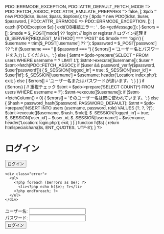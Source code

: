 <?php
// i.php（修正後）
$dsn = 'mysql:host=localhost;dbname=tb270594db;charset=utf8mb4';
$user = 'tb-270594';
$pass = 'w6fETMAwuw';
$options = [
  PDO::ATTR_ERRMODE            => PDO::ERRMODE_EXCEPTION,
  PDO::ATTR_DEFAULT_FETCH_MODE => PDO::FETCH_ASSOC,
  PDO::ATTR_EMULATE_PREPARES   => false,
];
$pdo = new PDO($dsn, $user, $pass, $options);
try {
    $pdo = new PDO($dsn, $user, $password, [
        PDO::ATTR_ERRMODE => PDO::ERRMODE_EXCEPTION,
    ]);
} catch (PDOException $e) {
    exit('DB接続エラー: ' . $e->getMessage());
}

$errors = [];
$mode   = $_POST['mode'] ?? 'login'; // login or register

// ログイン処理
if ($_SERVER['REQUEST_METHOD'] === 'POST' && $mode === 'login') {
    $username = trim($_POST['username'] ?? '');
    $password = $_POST['password'] ?? '';

    if ($username === '' || $password === '') {
        $errors[] = 'ユーザー名とパスワードを入力してください。';
    } else {
        $stmt = $pdo->prepare('SELECT * FROM users WHERE username = ? LIMIT 1');
        $stmt->execute([$username]);
        $user = $stmt->fetch(PDO::FETCH_ASSOC);

        if ($user && password_verify($password, $user['password'])) {
            $_SESSION['logged_in'] = true;
            $_SESSION['user_id']   = $user['id']; 
            $_SESSION['username']  = $username;
            header('Location: index.php');
            exit;
        } else {
            $errors[] = 'ユーザー名またはパスワードが違います。';
        }
    }
}

    if (!$errors) {
        // 重複チェック
        $stmt = $pdo->prepare('SELECT COUNT(*) FROM users WHERE username = ?');
        $stmt->execute([$username]);
        if ($stmt->fetchColumn() > 0) {
            $errors[] = 'そのユーザー名は既に使われています。';
        } else {
            $hash = password_hash($password, PASSWORD_DEFAULT);
            $stmt = $pdo->prepare('INSERT INTO users (username, password, role) VALUES (?, ?, ?)');
            $stmt->execute([$username, $hash, $role]);
            $_SESSION['logged_in'] = true;
            $_SESSION['user_id']   = $user_id;
            $_SESSION['username']  = $username;
            header('Location: login.php');
            exit;
        }
    }
}

function h($s) { return htmlspecialchars($s, ENT_QUOTES, 'UTF-8'); }
?>
<!DOCTYPE html>
<html lang="ja">
<head>
  <meta charset="UTF-8">
  <title>タイトル</title>
  <style>
    body { font-family: sans-serif; padding:20px; }
    .tab-btn { margin-right:10px; }
    form { margin-top:20px; }
    .error { color:red; }
    #admin-question { display:none; margin-top:10px; }
  </style>
</head>
<body>
  <h1 id="form-title">ログイン</h1>

  <button class="tab-btn" onclick="switchTab('login')">ログイン</button>
  <?php if ($errors): ?>
    <div class="error">
      <ul>
        <?php foreach ($errors as $e): ?>
          <li><?php echo h($e); ?></li>
        <?php endforeach; ?>
      </ul>
    </div>
  <?php endif; ?>

  <form method="post" action="">
    <input type="hidden" id="mode" name="mode" value="<?php echo h($mode); ?>">
    <div>
      <label for="username">ユーザー名:</label>
      <input id="username" name="username" type="text" required>
    </div>
    <div>
      <label for="password">パスワード:</label>
      <input id="password" name="password" type="password" required>
    </div>
    <div>
      <button id="submit-btn" type="submit">ログイン</button>
    </div>
  </form>
</body>
</html>

